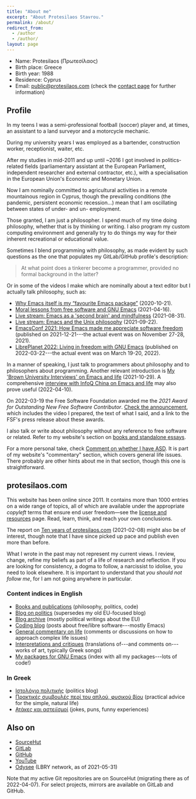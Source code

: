 ```yaml
---
title: "About me"
excerpt: "About Protesilaos Stavrou."
permalink: /about/
redirect_from:
  - /author
  - /author/
layout: page
---
```


* Name: Protesilaos (Πρωτεσίλαος)
* Birth place: Greece
* Birth year: 1988
* Residence: Cyprus
* Email: <public@protesilaos.com> (check the [contact page](https://protesilaos.com/contact/)
  for further information)

## Profile

In my teens I was a semi-professional football (soccer) player and, at
times, an assistant to a land surveyor and a motorcycle mechanic.

During my university years I was employed as a bartender, construction
worker, receptionist, waiter, etc.

After my studies in mid-2011 and up until ~2016 I got involved in
politics-related fields (parliamentary assistant at the European
Parliament, independent researcher and external contractor, etc.), with
a specialisation in the European Union's Economic and Monetary Union.

Now I am nominally committed to agricultural activities in a remote
mountainous region in Cyprus, though the prevailing conditions (the
pandemic, persistent economic recession...) mean that I am oscillating
between states of under- and un- employment.

Those granted, I am just a philosopher.  I spend much of my time doing
philosophy, whether that is by thinking or writing.  I also program my
custom computing environment and generally try to do things my way for
their inherent recreational or educational value.

Sometimes I blend programming with philosophy, as made evident by such
questions as the one that populates my GitLab/GitHub profile's
description:

> At what point does a tinkerer become a programmer, provided no formal
> background in the latter?

Or in some of the videos I make which are nominally about a text editor
but I actually talk philosophy, such as:

+ [Why Emacs itself is my “favourite Emacs
  package”](https://protesilaos.com/codelog/2020-10-21-emacs-favourite-package/)
  (2020-10-21).
+ [Moral lessons from free software and GNU
  Emacs](https://protesilaos.com/codelog/2021-04-16-emacs-moral-lessons/)
  (2021-04-16).
+ [Live stream: Emacs as a 'second brain' and
  mindfulness](https://protesilaos.com/codelog/2021-08-31-emacs-second-brain-mindfulness/)
  (2021-08-31).
+ [Live stream: Emacs and the Unix
  philosophy](https://protesilaos.com/codelog/2021-09-22-live-stream-emacs-unix/)
  (2021-09-22).
+ [EmacsConf 2021: How Emacs made me appreciate software
  freedom](https://protesilaos.com/codelog/2021-12-21-emacsconf2021-freedom/)
  (published on 2021-12-21---the actual event was on November 27-28, 2021).
+ [LibrePlanet 2022: Living in freedom with GNU
  Emacs](https://protesilaos.com/codelog/2022-03-22-libreplanet-emacs-living-freedom/)
  (published on 2022-03-22---the actual event was on March 19-20,
  2022).

In a manner of speaking, I just talk to programmers about philosophy and
to philosophers about programming.  Another relevant introduction is [My
'Brown University Interviews' on Emacs and
life](https://protesilaos.com/codelog/2021-10-29-interview-brown-uni-mag-emacs-life/)
(2021-10-29).  A comprehensive [interview with InfoQ China on Emacs and
life](https://protesilaos.com/codelog/2022-04-10-interview-infoq-china-emacs-life/)
may also prove useful (2022-04-10).

On 2022-03-19 the Free Software Foundation awarded me the _2021 Award
for Outstanding New Free Software Contributor_.  [Check the
announcement](https://protesilaos.com/codelog/2022-03-22-libreplanet-fsf-award/),
which includes the video I prepared, the text of what I said, and a link
to the FSF's press release about these awards.

I also talk or write about philosophy without any reference to free
software or related.  Refer to my website's section on [books and
standalone essays](https://protesilaos.com/books).

For a more personal take, check [Comment on whether I have
ASD](https://protesilaos.com/commentary/2022-06-01-asd/).  It is part of
my website's "commentary" section, which covers general life issues.
There probably are other hints about me in that section, though this one
is straightforward.

## protesilaos.com

This website has been online since 2011.  It contains more than 1000
entries on a wide range of topics, all of which are available under the
appropriate _copyleft_ terms that ensure end user freedom—see the
[license and resources](https://protesilaos.com/license/) page.  Read,
learn, think, and reach your own conclusions.

The report on [Ten years of
protesilaos.com](https://protesilaos.com/news/2021-02-08-website-ten-years/)
(2021-02-08) might also be of interest, though note that I have since
picked up pace and publish even more than before.

What I wrote in the past may not represent my current views.  I review,
change, refine my beliefs as part of a life of research and reflection.
If you are looking for consistency, a dogma to follow, a narcissist to
idolise, you need to look elsewhere.  It is important to understand that
_you should not follow me_, for I am not going anywhere in particular.

### Content indices in English

* [Books and publications](https://protesilaos.com/books/) (philosophy, politics, code)
* [Blog on politics](https://protesilaos.com/politics/) (supersedes my old EU-focused blog)
* [Blog archive](https://protesilaos.com/blog-archive/) (mostly political writings about the EU)
* [Coding blog](https://protesilaos.com/codelog/) (posts about free/libre software---mostly Emacs)
* [General commentary on life](https://protesilaos.com/commentary/) (comments or discussions on how to approach complex life issues)
* [Interpretations and critiques](https://protesilaos.com/interpretations/) (translations of---and comments on---works of art, typically Greek songs)
* [My packages for GNU Emacs](https://protesilaos.com/emacs/) (index with all my packages---lots of code!)

### In Greek

* [Ιστολόγιο πολιτικής](https://protesilaos.com/greek/) (politics blog)
* [Πρακτικές συμβουλές περί του απλού, φυσικού βίου](https://protesilaos.com/life/) (practical advice for the simple, natural life)
* [Ατάκες και αστειϊσμοί](https://protesilaos.com/jokes/) (jokes, puns, funny experiences)

## Also on

* [SourceHut](https://sr.ht/~protesilaos/)
* [GitLab](https://gitlab.com/protesilaos)
* [GitHub](https://github.com/protesilaos)
* [YouTube](https://www.youtube.com/c/ProtesilaosStavrou)
* [Odysee](https://odysee.com/@protesilaos:69b6498b147014fe819188848f8961657f3bf6f3)
  (LBRY network, as of 2021-05-31)

Note that my active Git repositories are on SourceHut (migrating there
as of 2022-04-07).  For select projects, mirrors are available on GitLab
and GitHub.
